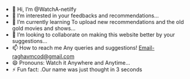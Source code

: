 - 👋 Hi, I’m @WatchA-netilfy
- 👀 I’m interested in your feedbacks and recommendations...
- 🌱 I’m currently learning To upload new recommendations and the old gold movies and shows...
- 💞️ I’m looking to collaborate on making this website better by your suggestions...
- 📫 How to reach me Any queries and suggestions! Email-raghavmcod@gmail.com
- 😄 Pronouns: Watch it Anywhere and Anytime...
- ⚡ Fun fact: .Our name was just thought in 3 seconds

<!---
WatchA-netilfy/WatchA-netilfy is a ✨ special ✨ repository because its `README.md` (this file) appears on your GitHub profile.
You can click the Preview link to take a look at your changes.
--->
